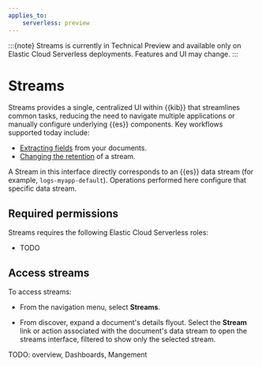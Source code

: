 ```yaml
---
applies_to:
    serverless: preview
---
```


:::{note}
Streams is currently in Technical Preview and available only on Elastic Cloud Serverless deployments. Features and UI may change.
:::

# Streams

Streams provides a single, centralized UI within {{kib}} that streamlines common tasks, reducing the need to navigate multiple applications or manually configure underlying {{es}} components. Key workflows supported today include:
- [Extracting fields](../streams/management/extract.md) from your documents.
- [Changing the retention](../streams/management/retention.md) of a stream.

A Stream in this interface directly corresponds to an {{es}} data stream (for example, `logs-myapp-default`). Operations performed here configure that specific data stream.


## Required permissions
Streams requires the following Elastic Cloud Serverless roles:

- TODO

## Access streams
To access streams:

- From the navigation menu, select **Streams**.

- From discover, expand a document's details flyout.
Select the **Stream** link or action associated with the document's data stream to open the streams interface, filtered to show only the selected stream.


TODO: overview, Dashboards, Mangement